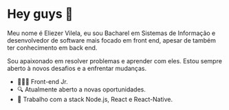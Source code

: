 # Hey guys 👋 

Meu nome é Eliezer Vilela, eu sou Bacharel em Sistemas de Informação e desenvolvedor de software mais focado em front end, apesar de também ter conhecimento em back end.

Sou apaixonado em resolver problemas e aprender com eles. Estou sempre aberto à novos desafios e a enfrentar mudanças.

-   👨🏻‍💻 Front-end Jr.
- 🔍 Atualmente aberto a novas oportunidades.
- 📰 Trabalho com a stack Node.js, React e React-Native.
